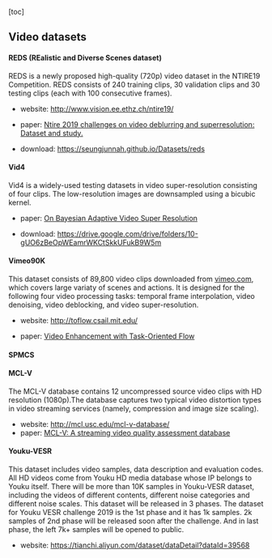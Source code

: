 [toc]

## Video datasets

#### REDS (REalistic and Diverse Scenes dataset)

REDS is a newly proposed high-quality (720p) video dataset in the NTIRE19 Competition. REDS consists of 240 training clips, 30 validation clips and 30 testing clips (each with 100 consecutive frames).   

* website: http://www.vision.ee.ethz.ch/ntire19/

* paper: [Ntire 2019 challenges on video deblurring and superresolution: Dataset and study.  ](http://openaccess.thecvf.com/content_CVPRW_2019/papers/NTIRE/Nah_NTIRE_2019_Challenge_on_Video_Deblurring_and_Super-Resolution_Dataset_and_CVPRW_2019_paper.pdf)

* download: https://seungjunnah.github.io/Datasets/reds



#### Vid4

Vid4 is a widely-used testing datasets in video super-resolution consisting of four clips. The low-resolution images are downsampled using a bicubic kernel.

* paper: [On Bayesian Adaptive Video Super Resolution](http://people.seas.harvard.edu/~dqsun/publication/2014/TPAMI2014.pdf)

* download: https://drive.google.com/drive/folders/10-gUO6zBeOpWEamrWKCtSkkUFukB9W5m



#### Vimeo90K

This dataset consists of 89,800 video clips downloaded from [vimeo.com](http://toflow.csail.mit.edu/vimeo.com), which covers large variaty of scenes and actions. It is designed for the following four video processing tasks: temporal frame interpolation, video denoising, video deblocking, and video super-resolution.

* website: http://toflow.csail.mit.edu/

* paper: [Video Enhancement with Task-Oriented Flow](http://toflow.csail.mit.edu/toflow_ijcv.pdf)



#### SPMCS



#### MCL-V

The MCL-V database contains 12 uncompressed source video clips with HD resolution (1080p).The database captures two typical video distortion types in video streaming services (namely, compression and image size scaling).

* website: http://mcl.usc.edu/mcl-v-database/
* paper: [MCL-V: A streaming video quality assessment database](http://mcl.usc.edu/wp-content/uploads/2015/03/MCL-V-A-streaming-video-quality-assessment-database.pdf)



#### Youku-VESR

This dataset includes video samples, data description and evaluation codes. All HD videos come from Youku HD media database whose IP belongs to Youku itself. There will be more than 10K samples in Youku-VESR dataset, including the videos of different contents, different noise categories and different noise scales. This dataset will be released in 3 phases. The dataset for Youku VESR challenge 2019 is the 1st phase and it has 1k samples. 2k samples of 2nd phase will be released soon after the challenge. And in last phase, the left 7k+ samples will be opened to public.

* website: https://tianchi.aliyun.com/dataset/dataDetail?dataId=39568



